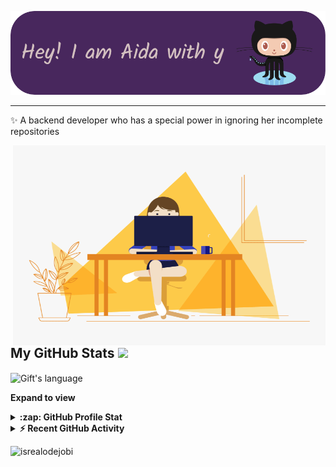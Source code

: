 <!-- Heading -->
![Header](./github-header-image.png)


 <!-- About section -->

---
✨ A backend developer who has a special power in ignoring her incomplete repositories



<!-- code gif-->
<img align="right" alt="GIF" src="./code.gif" width="500" height="320" />


<!-- About section: END -->


<!-- Conecct section -->

 <!-- Conecct section: END -->
 
  <!-- GitHub section -->

 ##  My GitHub Stats <img src = "https://i.pinimg.com/originals/65/c4/f4/65c4f452571be1261e9c623f7da488ac.gif" width = 35px> 
 
 <div>
   
  <img align="center" src="https://github-readme-stats.vercel.app/api/top-langs?username=lauragift21&langs_count=10&show_icons=true&locale=en&layout=compact&theme=light" alt="Gift's language" height="192px"  width="500px"/>
</div>

**Expand to view**
<details>
  <summary><b>:zap: GitHub Profile Stat</b></summary>
  <img src="https://github-readme-stats.anuraghazra1.vercel.app/api?username=lauragift21&show_icons=true" />
</details>
<details>
  <summary><b>⚡ Recent GitHub Activity</b></summary>
  <br/>
   <a href="https://github.com/lauragift21/"><img alt="Gift' Activity Graph" src="https://activity-graph.herokuapp.com/graph?username=lauragift21&custom_title=Gift's%20Contribution%20Graph&theme=react-dark" /></a>
  <br/>
</details>

<!-- GitHub section: END -->

<!-- Profile Views -->

<p align="left"> <img src="https://komarev.com/ghpvc/?username=lauragift21&label=Profile%20views&color=0e75b6&style=flat" alt="isrealodejobi" />
</p>

<!-- THE END -->


<!--
**lauragift21/lauragift21** is a ✨ _special_ ✨ repository because its `README.md` (this file) appears on your GitHub profile.

Here are some ideas to get you started:

- 🔭 I’m currently working on ...
- 🌱 I’m currently learning ...
- 👯 I’m looking to collaborate on ...
- 🤔 I’m looking for help with ...
- 💬 Ask me about ...
- 📫 How to reach me: ...
- 😄 Pronouns: ...
- ⚡ Fun fact: ...
-->
